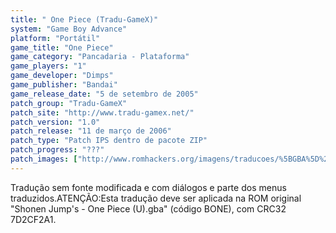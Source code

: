 ```yaml
---
title: " One Piece (Tradu-GameX)"
system: "Game Boy Advance"
platform: "Portátil"
game_title: "One Piece"
game_category: "Pancadaria - Plataforma"
game_players: "1"
game_developer: "Dimps"
game_publisher: "Bandai"
game_release_date: "5 de setembro de 2005"
patch_group: "Tradu-GameX"
patch_site: "http://www.tradu-gamex.net/"
patch_version: "1.0"
patch_release: "11 de março de 2006"
patch_type: "Patch IPS dentro de pacote ZIP"
patch_progress: "???"
patch_images: ["http://www.romhackers.org/imagens/traducoes/%5BGBA%5D%20One%20Piece%20-%20Tradu-GameX%20-%201.png","http://www.romhackers.org/imagens/traducoes/%5BGBA%5D%20One%20Piece%20-%20Tradu-GameX%20-%202.png","http://www.romhackers.org/imagens/traducoes/%5BGBA%5D%20One%20Piece%20-%20Tradu-GameX%20-%203.png"]
---
```

Tradução sem fonte modificada e com diálogos e parte dos menus traduzidos.ATENÇÃO:Esta tradução deve ser aplicada na ROM original "Shonen Jump's - One Piece (U).gba" (código BONE), com CRC32 7D2CF2A1.